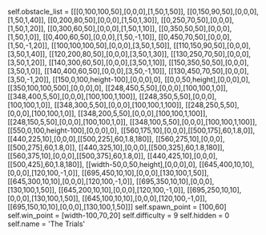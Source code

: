 self.obstacle_list = [[[0,100,100,50],[0,0,0],[1,50,1,50]],
[[0,150,90,50],[0,0,0],[1,50,1,40]],
[[0,200,80,50],[0,0,0],[1,50,1,30]],
[[0,250,70,50],[0,0,0],[1,50,1,20]],
[[0,300,60,50],[0,0,0],[1,50,1,10]],
[[0,350,50,50],[0,0,0],[1,50,1,0]],
[[0,400,60,50],[0,0,0],[1,50,-1,10]],
[[0,450,70,50],[0,0,0],[1,50,-1,20]],
[[100,100,100,50],[0,0,0],[3,50,1,50]],
[[110,150,90,50],[0,0,0],[3,50,1,40]],
[[120,200,80,50],[0,0,0],[3,50,1,30]],
[[130,250,70,50],[0,0,0],[3,50,1,20]],
[[140,300,60,50],[0,0,0],[3,50,1,10]],
[[150,350,50,50],[0,0,0],[3,50,1,0]],
[[140,400,60,50],[0,0,0],[3,50,-1,10]],
[[130,450,70,50],[0,0,0],[3,50,-1,20]],
[[150,0,100,height-100],[0,0,0],0],
[[0,0,50,height],[0,0,0],0],
[[350,100,100,500],[0,0,0],0],
[[248,450,5,50],[0,0,0],[100,100,1,0]],
[[348,400,5,50],[0,0,0],[100,100,1,100]],
[[248,350,5,50],[0,0,0],[100,100,1,0]],
[[348,300,5,50],[0,0,0],[100,100,1,100]],
[[248,250,5,50],[0,0,0],[100,100,1,0]],
[[348,200,5,50],[0,0,0],[100,100,1,100]],
[[248,150,5,50],[0,0,0],[100,100,1,0]],
[[348,100,5,50],[0,0,0],[100,100,1,100]],
[[550,0,100,height-100],[0,0,0],0],
[[560,175,10],[0,0,0],[[500,175],60,1.8,0]],
[[440,225,10],[0,0,0],[[500,225],60,1.8,180]],
[[560,275,10],[0,0,0],[[500,275],60,1.8,0]],
[[440,325,10],[0,0,0],[[500,325],60,1.8,180]],
[[560,375,10],[0,0,0],[[500,375],60,1.8,0]],
[[440,425,10],[0,0,0],[[500,425],60,1.8,180]],
[[width-50,0,50,height],[0,0,0],0],
[[645,400,10,10],[0,0,0],[120,100,-1,0]],
[[695,450,10,10],[0,0,0],[130,100,1,50]],
[[645,300,10,10],[0,0,0],[120,100,-1,0]],
[[695,350,10,10],[0,0,0],[130,100,1,50]],
[[645,200,10,10],[0,0,0],[120,100,-1,0]],
[[695,250,10,10],[0,0,0],[130,100,1,50]],
[[645,100,10,10],[0,0,0],[120,100,-1,0]],
[[695,150,10,10],[0,0,0],[130,100,1,50]]]
self.spawn_point = [100,60]
self.win_point = [width-100,70,20]
self.difficulty = 9
self.hidden = 0
self.name = 'The Trials'